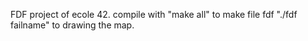 FDF project of ecole 42.
compile with "make all" to make file fdf
"./fdf failname" to drawing the map.
